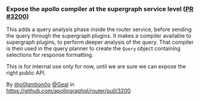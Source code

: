 ### Expose the apollo compiler at the supergraph service level ([PR #3200](https://github.com/apollographql/router/pull/3200))

This adds a query analysis phase inside the router service, before sending the query through the supergraph plugins. It makes a compiler available to supergraph plugins, to perform deeper analysis of the query. That compiler is then used in the query planner to create the `Query` object containing selections for response formatting.

This is for internal use only for now, until we are sure we can expose the right public API.

By [@o0Ignition0o](https://github.com/o0Ignition0o) [@Geal](https://github.com/Geal) in https://github.com/apollographql/router/pull/3200